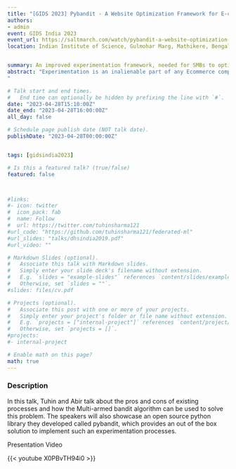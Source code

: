 ```yaml
---
title: "[GIDS 2023] Pybandit - A Website Optimization Framework for E-commerce SMBs"
authors:
- admin
event: GIDS India 2023
event_url: https://saltmarch.com/watch/pybandit-a-website-optimization-framework-for-e-commerce-smbs
location: Indian Institute of Science, Gulmohar Marg, Mathikere, Bengaluru, Karnataka 560012


summary: An improved experimentation framework, needed for SMBs to optimize website conversions with minimal revenue loss, especially in low-traffic environments.
abstract: "Experimentation is an inalienable part of any Ecommerce company's effort to maximize the conversion on their website. There is a constant need for improvement of the website in terms of the type of design, pricing and messaging that resonates well with incoming website visitors. To find the better version of the website on a regular basis, requires comparison of multiple website designs simultaneously and evaluating how each version performed against the cohort of incoming website visitors. But while performing this experiment, a substantial portion of the visitors are shown a relatively inferior version of the website which hits the conversion numbers resulting in a loss of revenue. The amount of time it takes to conclude an experiment is directly proportional to the number of daily website visitors, which is why Small and Medium Businesses (SMBs), especially those having low traffic on their websites are skeptical about performing experiments because the cost of experimentation is too high. Large companies such as Amazon, Flipkart, Walmart etc., conclude their experiments quickly as they have a huge volume of daily traffic. Thus the SMBs do not iterate and improve their websites at the rate of large companies. Therefore the need for a better experimentation framework that works well with a low traffic set up and ensures less revenue loss while the experiment is in progress.
"

# Talk start and end times.
#   End time can optionally be hidden by prefixing the line with `#`.
date: "2023-04-28T15:10:00Z"
date_end: "2023-04-28T16:00:00Z"
all_day: false

# Schedule page publish date (NOT talk date).
publishDate: "2023-04-28T00:00:00Z"


tags: [gidsindia2023]

# Is this a featured talk? (true/false)
featured: false



#links:
#- icon: twitter
#  icon_pack: fab
#  name: Follow
#  url: https://twitter.com/tuhinsharma121
#url_code: "https://github.com/tuhinsharma121/federated-ml"
#url_slides: "talks/dhsindia2019.pdf"
#url_video: ""

# Markdown Slides (optional).
#   Associate this talk with Markdown slides.
#   Simply enter your slide deck's filename without extension.
#   E.g. `slides = "example-slides"` references `content/slides/example-slides.md`.
#   Otherwise, set `slides = ""`.
#slides: files/cv.pdf

# Projects (optional).
#   Associate this post with one or more of your projects.
#   Simply enter your project's folder or file name without extension.
#   E.g. `projects = ["internal-project"]` references `content/project/deep-learning/index.md`.
#   Otherwise, set `projects = []`.
#projects:
#- internal-project

# Enable math on this page?
math: true
---
```


<h3>Description</h3>

In this talk, Tuhin and Abir talk about the pros and cons of existing processes and how the Multi-armed bandit algorithm can be used to solve this problem. The speakers will also showcase an open source python library they developed called pybandit, which provides an out of the box solution to implement such an experimentation processes.


<p>Presentation Video </p>

{{< youtube X0PBvTH94i0 >}}